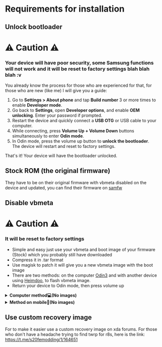 # Requirements for installation

## Unlock bootloader
# ⚠️ Caution ⚠️
### Your device will have poor security, some Samsung functions will not work and it will be reset to factory settings blah blah blah :v
You already know the process for those who are experienced for that, for those who are new (like me) I will give you a guide:

1. Go to **Settings > About phone** and tap **Build number** 3 or more times to enable **Developer mode**.
2. Go back to **Settings**, open **Developer options**, and enable **OEM unlocking**. Enter your password if prompted.
3. Restart the device and quickly connect a **USB OTG** or USB cable to your computer.
4. While connecting, press **Volume Up + Volume Down** buttons simultaneously to enter **Odin mode**.
5. In Odin mode, press the volume up button to **unlock the bootloader**. The device will restart and reset to factory settings.

That's it! Your device will have the bootloader unlocked.

## Stock ROM (the original firmware)
They have to be on their original firmware with vbmeta disabled on the device and updated, you can find their firmware on [samfw](https://samfw.com)

## Disable vbmeta
# ⚠️ Caution ⚠️
### It will be reset to factory settings
- Simple and easy just use your vbmeta and boot image of your firmware (Stock) which you probably still have downloaded
- Compress it in .tar format
- Use magisk to patch it will give you a new vbmeta image with the boot image
- There are two methods: on the computer [Odin3](https://samfw.com/Odin/Odin3_v3.13.1_3B_Patched_Samfw.com.rar) and with another device using [Heimdoo](https://github.com/RohitVerma882/Heimdoo/releases/download/v1.8/app-release.apk), to flash vbmeta image.
- Return your device to Odin mode, then press volume up

<details>
<summary><b><strong>Computer method💻(No images) </strong></b></summary>
  
- Connect your cable to your device; Odin3 should recognize the connected USB.
- In AB, place the compressed .tar file.
- Then click "Start", and your device will automatically reboot after that.
And that's it!

  </summary>
</details>

<details>
<summary><b><strong>Method on mobile📱(No images)</strong></b></summary>
You'll need to run commands to flash the vbmeta image in the application. Unzip the file and enter the following:
  
```
heimdall flash --VBMETA /path/to/vbmeta.img
```

Replace "/path/to/" with the actual folder location of your vbmeta.img file.


That's it!

  </summary>
</details>

## Use custom recovery image
For to make it easier use a custom recovery image on xda forums.
For those who don't have a headache trying to find twrp for r8s, here is the link: https://t.me/s20femodding/1/164651
